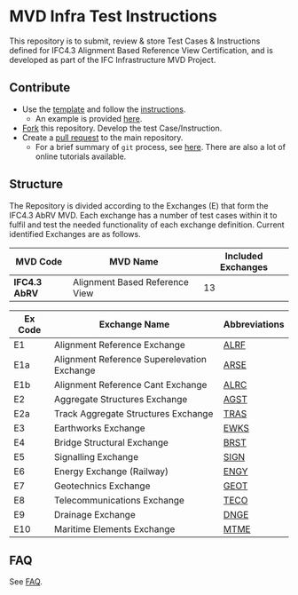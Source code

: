 # MVD Infra Test Instructions

This repository is to submit, review & store Test Cases & Instructions defined for IFC4.3 Alignment Based Reference View Certification, and is developed as part of the IFC Infrastructure MVD Project.

## Contribute
- Use the [template](./docs/test-instruction-template.md) and follow the [instructions](./docs/instructions.md).
    - An example is provided [here](./E2.1-Earthworks-Fill-01).
- [Fork](https://help.github.com/en/github/collaborating-with-issues-and-pull-requests/working-with-forks) this repository. 
Develop the test Case/Instruction. 
- Create a [pull request](https://help.github.com/en/github/collaborating-with-issues-and-pull-requests/creating-a-pull-request-from-a-fork) to the main repository.
    - For a brief summary of `git` process, see [here](https://github.com/tumcms/Open-Infra-Platform/blob/development/Documentation/markdown/GitProcess.md). There are also a lot of online tutorials available.

## Structure
The Repository is divided according to the Exchanges (E) that form the IFC4.3 AbRV MVD. Each exchange has a number of test cases within it to fulfil and test the needed functionality of each exchange definition. Current identified Exchanges are as follows.

| MVD Code        | MVD Name                       | Included Exchanges |
|-----------------|--------------------------------|--------------------|
| **IFC4.3 AbRV** | Alignment Based Reference View | 13                 |

| Ex Code | Exchange Name                               | Abbreviations      |
|---------|---------------------------------------------|--------------------|
| E1      | Alignment Reference Exchange                | [ALRF](./E1-ALRF)  |
| E1a     | Alignment Reference Superelevation Exchange | [ARSE](./E1a-ARSE) |
| E1b     | Alignment Reference Cant Exchange           | [ALRC](./E1a-ARCT) |
| E2      | Aggregate Structures Exchange               | [AGST](./E2-AGST)  |
| E2a     | Track Aggregate Structures Exchange         | [TRAS](./E2a-TRAS) |
| E3      | Earthworks Exchange                         | [EWKS](./E3-EWKS)  |
| E4      | Bridge Structural Exchange                  | [BRST](./E4-BRST)  |
| E5      | Signalling Exchange                         | [SIGN](./E5-SIGN)  |
| E6      | Energy Exchange (Railway)                   | [ENGY](./E6-ENGY)  |
| E7      | Geotechnics Exchange                        | [GEOT](./E7-GEOT)  |
| E8      | Telecommunications Exchange                 | [TECO](./E8-TECO)  |
| E9      | Drainage Exchange                           | [DNGE](./E9-DNGE)  |
| E10     | Maritime Elements Exchange                  | [MTME](./E10-MTME) |


## FAQ

See [FAQ](./docs/faq.md).
